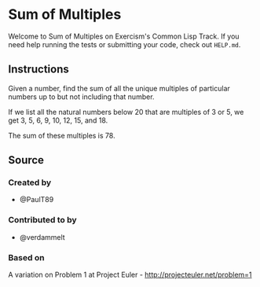 # Sum of Multiples

Welcome to Sum of Multiples on Exercism's Common Lisp Track.
If you need help running the tests or submitting your code, check out `HELP.md`.

## Instructions

Given a number, find the sum of all the unique multiples of particular numbers up to
but not including that number.

If we list all the natural numbers below 20 that are multiples of 3 or 5,
we get 3, 5, 6, 9, 10, 12, 15, and 18.

The sum of these multiples is 78.

## Source

### Created by

- @PaulT89

### Contributed to by

- @verdammelt

### Based on

A variation on Problem 1 at Project Euler - http://projecteuler.net/problem=1